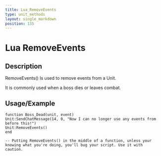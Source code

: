```yaml
---
title: Lua_RemoveEvents
type: unit_methods
layout: single_markdown
position: 135
---
```


# Lua RemoveEvents

## Description

RemoveEvents() Is used to remove events from a Unit.

It is commonly used when a boss dies or leaves combat.

## Usage/Example

```
function Boss_Dead(unit, event)
Unit:SendChatMessage(14, 0, "Now I can no longer use any events from before this!")
Unit:RemoveEvents()
end

-- Putting RemoveEvents() in the middle of a function, unless your knowing what you're doing, you'll bug your script. Use it with caution.
```
